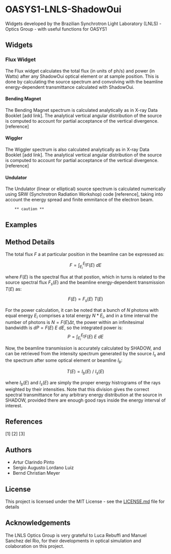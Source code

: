 # OASYS1-LNLS-ShadowOui
Widgets developed by the Brazilian Synchrotron Light Laboratory (LNLS) - Optics Group - with useful functions for OASYS1 

## Widgets

### Flux Widget
The Flux widget calculates the total flux (in units of ph/s) and power (in Watts) after any ShadowOui optical element or at sample position. This is done by calculating the source spectrum and convolving with the beamline energy-dependent transmittance calculated with ShadowOui.

#### Bending Magnet

The Bending Magnet spectrum is calculated analytically as in X-ray Data Booklet [add link]. The analytical vertical angular distribution of the source is computed to account for partial acceptance of the vertical divergence. [reference] 

#### Wiggler

The Wiggler spectrum is also calculated analytically as in X-ray Data Booklet [add link]. The analytical vertical angular distribution of the source is computed to account for partial acceptance of the vertical divergence. [reference]

#### Undulator

The Undulator (linear or elliptical) source spectrum is calculated numerically using SRW (Synchrotron Radiation Workshop) code [reference], taking into account the energy spread and finite emmitance of the electron beam.

        ** caution **

## Examples 

## Method Details

The total flux $F$ a at particular position in the beamline can be expressed as:

$$F = \int_{E_i}^{E_f} F(E) \ dE $$

where  $F(E)$ is the spectral flux at that postion, which in turns is related to the source spectral flux $F_s(E)$ and the beamline energy-dependent transmission $T(E)$ as: 

$$F(E) = F_s(E) \ T(E)$$

For the power calculation, it can be noted that a bunch of $N$ photons with equal energy $E_i$ comprises a total energy $N * E_i$, and in a time interval the number of photons is $N = F(E) \Delta t$, the power within an infinitesimal bandwidth is $dP = F(E)\ E \ dE$, so the integrated power is:
$$P = \int_{E_i}^{E_f} F(E)\ E \ dE $$

Now, the beamline transmission is accurately calculated by SHADOW, and can be retrieved from the intensity spectrum generated by the source $I_s$ and the spectrum after some optical element or beamline $I_b$:

$$T(E) = I_b(E)\ /\ I_s(E)$$

where $I_b(E)$ and $I_s(E)$ are simply the proper energy histrograms of the rays weighted by their intensities. Note that this division gives the correct spectral transmittance for any arbitrary energy distribution at the source in SHADOW, provided there are enough good rays inside the energy interval of interest. 

## References

[1] 
[2]
[3] 

## Authors

- Artur Clarindo Pinto
- Sergio Augusto Lordano Luiz
- Bernd Christian Meyer

## License

This project is licensed under the MIT License - see the [LICENSE.md](LICENSE.md) file for details

## Acknowledgements

The LNLS Optics Group is very grateful to Luca Rebuffi and Manuel Sanchez del Rio, for their developments in optical simulation and colaboration on this project. 
